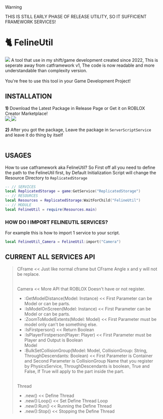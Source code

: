 > [!WARNING]
> THIS IS STILL EARLY PHASE OF RELEASE UTILITY, SO IT SUFFICIENT FRAMEWORK SERVICES!

# 🐈 FelineUtil
<img src="https://img.shields.io/static/v1?label=version&message=+catframework+v1.0.0&color=2ea44f"></img></h1>
A tool that use in my shift/game development created since 2022, This is seperate away from catframework v1, The code is now readable and more understandable than complexity version.
<br><br>You're free to use this tool in your Game Development Project! 

## INSTALLATION
  <strong>1)</strong> Download the Latest Package in Release Page or Get it on ROBLOX Creator Marketplace!
     <br>
       <a href="https://github.com/NickiBreeki/felineutil/releases">
          <img src="https://img.shields.io/badge/release-informational.svg?style=for-the-badge&logo=github&logoColor"></img>
       </a>
       <a href="https://github.com/NickiBreeki/felineutil/releases">
          <img src="https://img.shields.io/badge/creator marketplace-informational.svg?style=for-the-badge&logo=roblox&logoColor"></img>
       </a>
    <br><br>
  <strong>2)</strong> After you got the package, Leave the package in <code>ServerScriptService</code> and leave it do thing by itself<br>
<br>
## USAGES
How to use catframework aka FelineUtil? So First off all you need to define the path to the FelineUtil first, by Default Initialization Script will change the Resource Directory to <code>ReplicatedStorage</code>
```lua
-- // SERVICES
local ReplicatedStorage = game:GetService("ReplicatedStorage")
-- // RESOURCES
local Resources = ReplicatedStorage:WaitForChild("FelineUtil")
-- // MODULE
local FelineUtil = require(Resources.main)
```
### HOW DO I IMPORT FELINEUTIL SERVICES?
For example this is how to import 1 service to your script.
```lua
local FelineUtil_Camera = FelineUtil:import("Camera")
```

## CURRENT ALL SERVICES API
> CFrame << Just like normal cframe but CFrame Angle x and y will not be replace. <br><br>
>
> Camera << More API that ROBLOX Doesn't have or not register.
> - :GetModelDistance(Model: Instance) << First Parameter can be Model or can be parts. <br>
> - :IsModelOnScreen(Model: Instance) << First Parameter can be Model or can be parts. <br> 
> - :ZoomToModelExtents(Model: Model) << First Parameter must be model only can't be something else.<br>
> - :IsFirstperson() << Return Boolean <br>
> - :IsPlayerFirstperson(Player: Player) << First Parameter must be Player and Output is Boolean <br>
> Model <br>
> - :BulkSetCollisionGroup(Model: Model, CollisionGroup: String, ThroughDescendants: Boolean) << First Parameter is Container and Second Parameter is CollisionGroup Name that you register by PhysicsService, ThroughDescendants is boolean, True and False, If True will apply to the part inside the part.<br><br>
>
> Thread <br>
> - .new() << Define Thread<br>
> - .new():Loop() << Set Define Thread Loop<br>
> - .new():Run() << Running the Define Thread<br>
> - .new():Stop() << Stopping the Define Thread<br>

